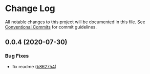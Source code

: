 # Change Log

All notable changes to this project will be documented in this file.
See [Conventional Commits](https://conventionalcommits.org) for commit guidelines.

## 0.0.4 (2020-07-30)


### Bug Fixes

* fix readme ([b862754](https://github.com/byterotate/aesir/commit/b862754))
